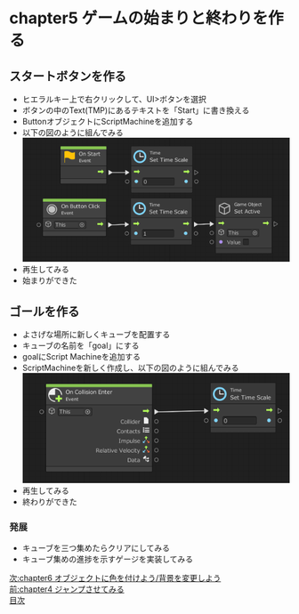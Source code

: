 # chapter5 ゲームの始まりと終わりを作る
## スタートボタンを作る
- ヒエラルキー上で右クリックして、UI>ボタンを選択
- ボタンの中のText(TMP)にあるテキストを「Start」に書き換える
- ButtonオブジェクトにScriptMachineを追加する
- 以下の図のように組んでみる  
![flow](https://github.com/Naja-Naja/Unity_Handson/blob/main/Handson/flow7.png)  
- 再生してみる
- 始まりができた

## ゴールを作る
- よさげな場所に新しくキューブを配置する
- キューブの名前を「goal」にする
- goalにScript Machineを追加する
- ScriptMachineを新しく作成し、以下の図のように組んでみる  
![flow](https://github.com/Naja-Naja/Unity_Handson/blob/main/Handson/flow6.png)  
- 再生してみる
- 終わりができた

### 発展
- キューブを三つ集めたらクリアにしてみる
- キューブ集めの進捗を示すゲージを実装してみる

[次:chapter6 オブジェクトに色を付けよう/背景を変更しよう](https://github.com/Naja-Naja/Unity_Handson/blob/main/Handson/chapter6.md)  
[前:chapter4 ジャンプさせてみる](https://github.com/Naja-Naja/Unity_Handson/blob/main/Handson/chapter4.md)   
[目次](https://github.com/Naja-Naja/Unity_Handson) 
